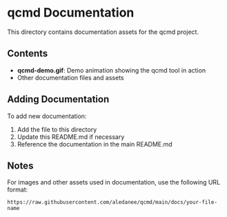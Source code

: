 # qcmd Documentation

This directory contains documentation assets for the qcmd project.

## Contents

- **qcmd-demo.gif**: Demo animation showing the qcmd tool in action
- Other documentation files and assets

## Adding Documentation

To add new documentation:

1. Add the file to this directory
2. Update this README.md if necessary
3. Reference the documentation in the main README.md

## Notes

For images and other assets used in documentation, use the following URL format:

```
https://raw.githubusercontent.com/aledanee/qcmd/main/docs/your-file-name
``` 